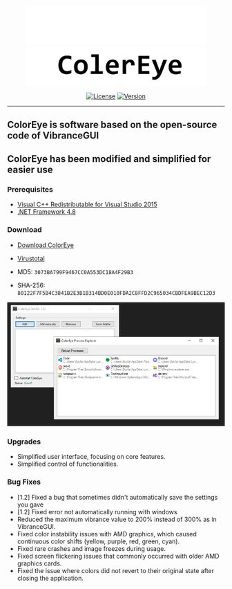<p align="center">
    <img src="https://raw.githubusercontent.com/K-M19/ColerEye/refs/heads/main/IMG/B-Theme.png#gh-dark-mode-only" width="420">
    <img src="https://raw.githubusercontent.com/K-M19/ColerEye/refs/heads/main/IMG/W-Theme.png#gh-light-mode-only" width="420">
</p>

<div align="center">

[![License][shield-repo-license]][repo-license]
[![Version][shield-repo-latest]][repo-latest]


</div>

[shield-repo-license]:  https://img.shields.io/github/license/K-M19/ColerEye
[shield-repo-latest]:   https://img.shields.io/github/v/release/K-M19/ColerEye

[repo-license]:  https://github.com/K-M19/ColerEye/blob/main/LICENSE
[repo-latest]:   https://github.com/K-M19/ColerEye/releases/latest

----
## ColorEye is software based on the open-source code of VibranceGUI

## ColorEye has been modified and simplified for easier use

### Prerequisites

- [Visual C++ Redistributable for Visual Studio 2015](https://www.microsoft.com/en-us/download/details.aspx?id=48145)
- [.NET Framework 4.8](https://dotnet.microsoft.com/en-us/download/dotnet-framework/thank-you/net48-web-installer)

### Download
- [Download ColorEye](https://github.com/K-M19/ColerEye/releases/download/0.2/ColerEye.zip)
- [Virustotal](https://www.virustotal.com/gui/file/80122f7f5b4c3841b2e3b1b314bd0e010fda2c8ffd2c965034cbdfea9bec12d3)
  
- MD5: ```3073BA799F9467CC0A553DC18A4F29B3```
- SHA-256: ```80122F7F5B4C3841B2E3B1B314BD0E010FDA2C8FFD2C965034CBDFEA9BEC12D3```


<img src="https://raw.githubusercontent.com/K-M19/ColerEye/refs/heads/main/IMG/main.png">
    
### Upgrades

- Simplified user interface, focusing on core features.
- Simplified control of functionalities.

### Bug Fixes

- [1.2] Fixed a bug that sometimes didn't automatically save the settings you gave
- [1.2] Fixed error not automatically running with windows
- Reduced the maximum vibrance value to 200% instead of 300% as in VibranceGUI.
- Fixed color instability issues with AMD graphics, which caused continuous color shifts (yellow, purple, red, green, cyan).
- Fixed rare crashes and image freezes during usage.
- Fixed screen flickering issues that commonly occurred with older AMD graphics cards.
- Fixed the issue where colors did not revert to their original state after closing the application.


